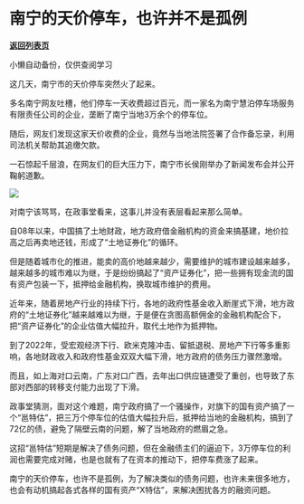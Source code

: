 # 南宁的天价停车，也许并不是孤例

[**返回列表页**](/gzh/政事堂2019)

小懒自动备份，仅供查阅学习

这几天，南宁市的天价停车突然火了起来。  

多名南宁网友吐槽，他们停车一天收费超过百元，而一家名为南宁慧泊停车场服务有限责任公司的企业，垄断了南宁当地3万余个的停车位。  

随后，网友们发现这家天价收费的企业，竟然与当地法院签署了合作备忘录，利用司法机关帮助其追缴欠款。

一石惊起千层浪，在网友们的巨大压力下，南宁市长侯刚举办了新闻发布会并公开鞠躬道歉。

![](https://mmbiz.qpic.cn/mmbiz_jpg/rxhS23yu8cMNgBMCDiatrmwPM9MM8e5IIDXBE5L4sY3SWta7zxOibc8JDsp2sCicG44o3AmAiaUibsh5bgpOfHKdgWw/640?wx_fmt=jpeg)

对南宁该骂骂，在政事堂看来，这事儿并没有表层看起来那么简单。  

自08年以来，中国搞了土地财政，地方政府借金融机构的资金来搞基建，地价拉高之后再卖地还钱，形成了“土地证券化”的循环。

但是随着城市化的推进，能卖的高价地越来越少，需要维护的城市建设越来越多，越来越多的城市难以为继，于是纷纷搞起了“资产证券化”，把一些拥有现金流的国有资产包装一下，抵押给金融机构，换取城市维护的费用。

近年来，随着房地产行业的持续下行，各地的政府性基金收入断崖式下滑，地方政府的“土地证券化”越来越难以为继，于是便在贪图高额佣金的金融机构配合下，把“资产证券化”的企业估值大幅拉升，取代土地作为抵押物。

到了2022年，受宏观经济下行、欧米克隆冲击、留抵退税、房地产下行等多重影响，各地财政收入和政府性基金双双大幅下滑，地方政府的债务压力骤然激增。

而且，如上海对口云南，广东对口广西，去年出口供应链遭受了重创，也导致了东部对西部的转移支付能力出现了下滑。

政事堂猜测，面对这个难题，南宁政府搞了一个骚操作，对旗下的国有资产搞了一个“邕特估”，把三万个停车位的估值大幅拉升后，抵押给当地的金融机构，搞到了72亿的债，避免了隔壁云南的问题，解了当地政府的燃眉之急。

这招“邕特估”短期是解决了债务问题，但在金融债主们的逼迫下，3万停车位的利润也需要完成对赌，也是也就有了在资本的推动下，把停车费涨了起来。  

南宁的天价停车，也许不是孤例，为了解决类似的债务问题，也许未来很多地方，也会有动机搞起各式各样的国有资产“X特估”，来解决困扰各方的融资问题。

